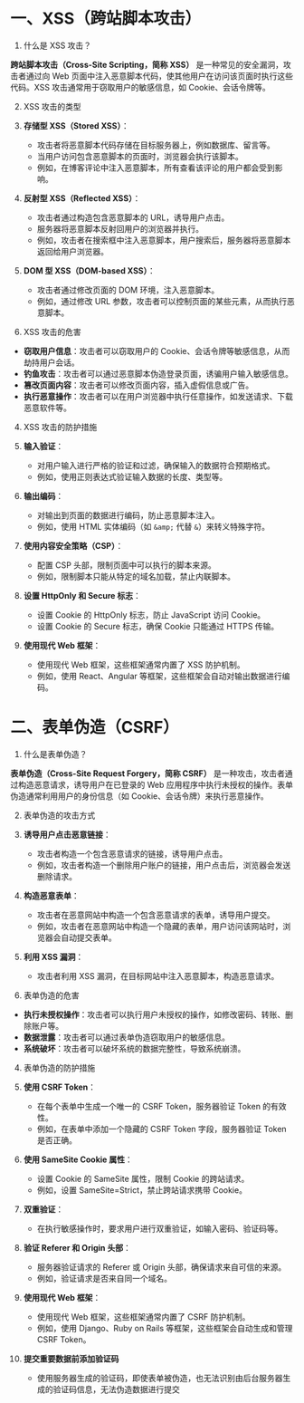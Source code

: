 # 一、XSS（跨站脚本攻击）

1. 什么是 XSS 攻击？

**跨站脚本攻击（Cross-Site Scripting，简称 XSS）** 是一种常见的安全漏洞，攻击者通过向 Web 页面中注入恶意脚本代码，使其他用户在访问该页面时执行这些代码。XSS 攻击通常用于窃取用户的敏感信息，如 Cookie、会话令牌等。

2. XSS 攻击的类型

1. **存储型 XSS（Stored XSS）**：
   - 攻击者将恶意脚本代码存储在目标服务器上，例如数据库、留言等。
   - 当用户访问包含恶意脚本的页面时，浏览器会执行该脚本。
   - 例如，在博客评论中注入恶意脚本，所有查看该评论的用户都会受到影响。

2. **反射型 XSS（Reflected XSS）**：
   - 攻击者通过构造包含恶意脚本的 URL，诱导用户点击。
   - 服务器将恶意脚本反射回用户的浏览器并执行。
   - 例如，攻击者在搜索框中注入恶意脚本，用户搜索后，服务器将恶意脚本返回给用户浏览器。

3. **DOM 型 XSS（DOM-based XSS）**：
   - 攻击者通过修改页面的 DOM 环境，注入恶意脚本。
   - 例如，通过修改 URL 参数，攻击者可以控制页面的某些元素，从而执行恶意脚本。

3. XSS 攻击的危害

- **窃取用户信息**：攻击者可以窃取用户的 Cookie、会话令牌等敏感信息，从而劫持用户会话。
- **钓鱼攻击**：攻击者可以通过恶意脚本伪造登录页面，诱骗用户输入敏感信息。
- **篡改页面内容**：攻击者可以修改页面内容，插入虚假信息或广告。
- **执行恶意操作**：攻击者可以在用户浏览器中执行任意操作，如发送请求、下载恶意软件等。

4. XSS 攻击的防护措施

1. **输入验证**：
   - 对用户输入进行严格的验证和过滤，确保输入的数据符合预期格式。
   - 例如，使用正则表达式验证输入数据的长度、类型等。

2. **输出编码**：
   - 对输出到页面的数据进行编码，防止恶意脚本注入。
   - 例如，使用 HTML 实体编码（如 `&amp;` 代替 `&`）来转义特殊字符。

3. **使用内容安全策略（CSP）**：
   - 配置 CSP 头部，限制页面中可以执行的脚本来源。
   - 例如，限制脚本只能从特定的域名加载，禁止内联脚本。

4. **设置 HttpOnly 和 Secure 标志**：
   - 设置 Cookie 的 HttpOnly 标志，防止 JavaScript 访问 Cookie。
   - 设置 Cookie 的 Secure 标志，确保 Cookie 只能通过 HTTPS 传输。

5. **使用现代 Web 框架**：
   - 使用现代 Web 框架，这些框架通常内置了 XSS 防护机制。
   - 例如，使用 React、Angular 等框架，这些框架会自动对输出数据进行编码。

# 二、表单伪造（CSRF）

1. 什么是表单伪造？

**表单伪造（Cross-Site Request Forgery，简称 CSRF）** 是一种攻击，攻击者通过构造恶意请求，诱导用户在已登录的 Web 应用程序中执行未授权的操作。表单伪造通常利用用户的身份信息（如 Cookie、会话令牌）来执行恶意操作。

2. 表单伪造的攻击方式

1. **诱导用户点击恶意链接**：
   - 攻击者构造一个包含恶意请求的链接，诱导用户点击。
   - 例如，攻击者构造一个删除用户账户的链接，用户点击后，浏览器会发送删除请求。

2. **构造恶意表单**：
   - 攻击者在恶意网站中构造一个包含恶意请求的表单，诱导用户提交。
   - 例如，攻击者在恶意网站中构造一个隐藏的表单，用户访问该网站时，浏览器会自动提交表单。

3. **利用 XSS 漏洞**：
   - 攻击者利用 XSS 漏洞，在目标网站中注入恶意脚本，构造恶意请求。

3. 表单伪造的危害

- **执行未授权操作**：攻击者可以执行用户未授权的操作，如修改密码、转账、删除账户等。
- **数据泄露**：攻击者可以通过表单伪造窃取用户的敏感信息。
- **系统破坏**：攻击者可以破坏系统的数据完整性，导致系统崩溃。

4. 表单伪造的防护措施

1. **使用 CSRF Token**：
   - 在每个表单中生成一个唯一的 CSRF Token，服务器验证 Token 的有效性。
   - 例如，在表单中添加一个隐藏的 CSRF Token 字段，服务器验证 Token 是否正确。

2. **使用 SameSite Cookie 属性**：
   - 设置 Cookie 的 SameSite 属性，限制 Cookie 的跨站请求。
   - 例如，设置 SameSite=Strict，禁止跨站请求携带 Cookie。

3. **双重验证**：
   - 在执行敏感操作时，要求用户进行双重验证，如输入密码、验证码等。

4. **验证 Referer 和 Origin 头部**：
   - 服务器验证请求的 Referer 或 Origin 头部，确保请求来自可信的来源。
   - 例如，验证请求是否来自同一个域名。

5. **使用现代 Web 框架**：
   - 使用现代 Web 框架，这些框架通常内置了 CSRF 防护机制。
   - 例如，使用 Django、Ruby on Rails 等框架，这些框架会自动生成和管理 CSRF Token。
  
6. **提交重要数据前添加验证码**
   - 使用服务器生成的验证码，即使表单被伪造，也无法识别由后台服务器生成的验证码信息，无法伪造数据进行提交


